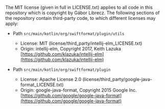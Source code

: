 The MIT license (given in full in LICENSE.txt) applies to all code in this repository which is copyright by Gábor
Librecz. The following sections of the repository contain third-party code, to which different licenses may apply:

- Path `src/main/kotlin/org/swiftformat/plugin/utils`
    - License: MIT (license/third_party/intellij-elm_LICENSE.txt)
    - Origin: intellij-elm, Copyright 2017, Keith
      Lazuka [https://github.com/klazuka/intellij-elm](https://github.com/klazuka/intellij-elm)

- Path `src/main/kotlin/org/swiftformat/plugin`
    - License: Apache License 2.0 (license/third_party/google-java-format_LICENSE.txt)
    - Origin: google-java-format, Copyright 2015 Google
      Inc. [https://github.com/google/google-java-format](https://github.com/google/google-java-format)
